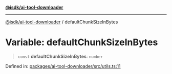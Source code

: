 [**@isdk/ai-tool-downloader**](../README.md)

***

[@isdk/ai-tool-downloader](../globals.md) / defaultChunkSizeInBytes

# Variable: defaultChunkSizeInBytes

> `const` **defaultChunkSizeInBytes**: `number`

Defined in: [packages/ai-tool-downloader/src/utils.ts:11](https://github.com/isdk/ai-tool-download.js/blob/a6010246fb9c1159eaba313faa1f5d4252f9f418/src/utils.ts#L11)
